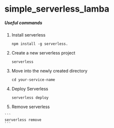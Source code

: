 # simple_serverless_lamba

##### Useful commands

 1. Install serverless

    ```
    npm install -g serverless.
    ```
 
 2. Create a new serverless project

    ```  	
    serverless
    ```

 3. Move into the newly created directory

    ```  	
    cd your-service-name 
    ```
    
 4. Deploy Serverless

    ```  	
    serverless deploy
    ```
    
  5. Remove serverless

    ```  	
    serverless remove
    ```

